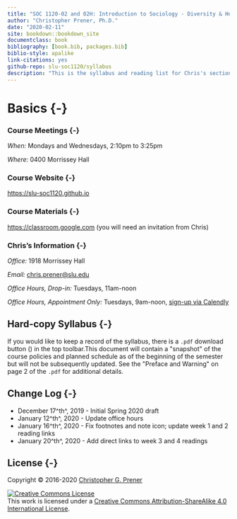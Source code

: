 ```yaml
--- 
title: "SOC 1120-02 and 02H: Introduction to Sociology - Diversity & Health"
author: "Christopher Prener, Ph.D."
date: "2020-02-11"
site: bookdown::bookdown_site
documentclass: book
bibliography: [book.bib, packages.bib]
biblio-style: apalike
link-citations: yes
github-repo: slu-soc1120/syllabus
description: "This is the syllabus and reading list for Chris's section of SOC 1120."
---
```


# Basics {-}

### Course Meetings {-}

*When:* Mondays and Wednesdays, 2:10pm to 3:25pm

*Where:* 0400 Morrissey Hall

### Course Website {-}

<https://slu-soc1120.github.io>

### Course Materials {-}

<https://classroom.google.com> (you will need an invitation from Chris)

### Chris’s Information {-}

*Office:* 1918 Morrissey Hall

*Email:* <chris.prener@slu.edu>

*Office Hours, Drop-in:* Tuesdays, 11am-noon

*Office Hours, Appointment Only:* Tuesdays, 9am-noon, [sign-up via Calendly](https://calendly.com/chris-prener)

## Hard-copy Syllabus {-}
If you would like to keep a record of the syllabus, there is a `.pdf` download button (<i class="fa fa-file-pdf-o"></i>) in the top toolbar.This document will contain a "snapshot" of the course policies and planned schedule as of the beginning of the semester but will not be subsequently updated. See the "Preface and Warning" on page 2 of the `.pdf` for additional details.

## Change Log {-}

* December 17^th^, 2019 - Initial Spring 2020 draft
* January 12^th^, 2020 - Update office hours
* January 16^th^, 2020 - Fix footnotes and note icon; update week 1 and 2 reading links
* January 20^th^, 2020 - Add direct links to week 3 and 4 readings

## License {-}
Copyright © 2016-2020 [Christopher G. Prener](https://chris-prener.github.io)

<a rel="license" href="http://creativecommons.org/licenses/by-sa/4.0/"><img alt="Creative Commons License" style="border-width:0" src="https://i.creativecommons.org/l/by-sa/4.0/88x31.png" /></a><br />This work is licensed under a <a rel="license" href="http://creativecommons.org/licenses/by-sa/4.0/">Creative Commons Attribution-ShareAlike 4.0 International License</a>.



